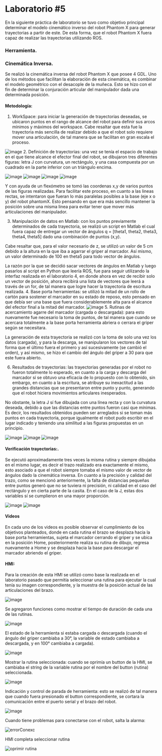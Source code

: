 # Laboratorio #5
En la siguiente práctica de laboratorio se tuvo como objetivo principal determinar el modelo cinemático inverso del robot Phantom X para generar trayectorias a partir de este. De esta forma, que el robot Phantom X fuera capaz de realizar las trayectorias utilizando ROS.
### Herramienta. 


### Cinemática Inversa.
Se realizó la cinemática inversa del robot Phantom X que posee 4 GDL. Uno de los métodos que facilitan la elaboración de esta cinemática, es combinar el modelo geométrico con el desacople de la muñeca. Esto se hizo con el fin de determinar la conjuración articular del manipulador dada una determinada posición.


#### Metodología: 

1.	WorkSpace: para iniciar la generación de trayectorias deseadas, se ubicaron puntos en el rango de alcance del robot para definir sus arcos mínimos y máximos del workspace. Cabe resaltar que esta fue la trayectoria más sencilla de realizar debido a que el robot solo requiere mover una articulación, de tal manera que se facilitan en gran escala el proceso.

![image](https://github.com/jhoncale/Lab_5/assets/38961990/65e6b7e7-7fbf-4418-8593-bb00e708dc7e)
2.	Definición de trayectorias: una vez se tenía el espacio de trabajo en el que tiene alcance el efector final del robot, se dibujaron tres diferentes figuras: letra J con curvatura, un rectángulo, y una casa compuesta por un cuadrado en la parte inferior con un triángulo encima.
  
  
![image](https://github.com/jhoncale/Lab_5/assets/38961990/579051ca-70b6-41e7-9e31-2469451473f5)
![image](https://github.com/jhoncale/Lab_5/assets/38961990/8512a031-fca4-4341-a361-d2b2e9b2a66c)
![image](https://github.com/jhoncale/Lab_5/assets/38961990/e95200eb-e930-46fb-9989-319d689fd57b)
![image](https://github.com/jhoncale/Lab_5/assets/38961990/55b0d5ba-7d44-43ba-8974-0836b4a22675)

Y con ayuda de un flexómetro se tomó las coordenas x,y de varios puntos de las figuras realizadas. Para facilitar este proceso, en cuanto a las lineas rectas, se intentaron que fueran lo más paralelas posibles a la base (eje x o y) del robot phantomX. Esto pensando en que era más sencillo mantener la posición sobre una misma linea para evitar tener que mover más articulaciones del manipulador. 

3.	Manipulación de datos en Matlab: con los puntos previamente determinados de cada trayectoria, se realizó un script en Matlab el cual fuera capaz de entregar un vector de ángulos q = [theta1, theta2, theta3, theta4, theta5] dado una combinación de puntos (x,y). 

Cabe resaltar que, para el valor necesario de z, se utilizó un valor de 5 cm debido a la altura en la que iba a agarrar el griper al marcador. Así mismo, un valor determinado de 100 en theta5 para todo vector de ángulos.  

La razón por la que se decidió sacar vectores de ángulos en Matlab y luego pasarlos al script en Python que leería ROS, fue para seguir utilizando la interfaz realizada en el laboratorio 4, en donde ahora en vez de recibir solo un vector de posición, ahora recibirá una lista de vectores que leerá a través de un for, de tal manera que logre hacer la trayectoria de escritura realizada.
4.	Base porta herramientas: se utilizó la mitad de un rollo de cartón para sostener el marcador en su estado de reposo, esto pensado en que debía ser una base que fuera considerablemente alta para el alcance del efector final a la mitad del marcador.
![image](https://github.com/jhoncale/Lab_5/assets/38961990/953b49bb-3770-406b-ad4b-3e8b48362a6e)
5.	Rutinas de acercamiento agarre del marcador (cargada o descargada): para esto nuevamente fue necesario la toma de puntos, de tal manera que cuando se acercara totalmente a la base porta herramienta abriera o cerrara el griper según se necesitara. 

La generación de esta trayectoria se realizó con la toma de solo una vez los datos (cargada), y para la descarga, se manipularon los vectores de tal forma que el último fuera el primero y así sucesivamente (se cambió el orden), y así mismo, se hizo el cambio del ángulo del griper a 30 para que este fuera abierto. 

6.	Resultados de trayectorias: las trayectorias generadas por el robot no fueron totalmente lo esperado, en cuanto a la carga y descarga del marcador sí se obtuvo una eficacia de lo propuesto con lo obtenido, sin embargo, en cuanto a la escritura, se atribuye su inexactitud a las grandes distancias que se presentaron entre punto y punto, generando que el robot hiciera movimientos articulares inesperados. 

No obstante, la letra J sí fue dibujada con una línea recta y con la curvatura deseada, debido a que las distancias entre puntos fueron casi que mínimas. Es decir, los resultados obtenidos pueden ser arreglados si se toman más puntos en cada trayectoria, porque igualmente el robot pudo escribir en el lugar indicado y teniendo una similitud a las figuras propuestas en un principio. 

![image](https://github.com/jhoncale/Lab_5/assets/38961990/2cda73ee-9a90-4d5e-9b78-21423ad3a02b)
![image](https://github.com/jhoncale/Lab_5/assets/38961990/99d87ad5-0008-4e42-85e9-4caa359f65fe)
![image](https://github.com/jhoncale/Lab_5/assets/38961990/02d09c95-1b30-4fe7-81c8-b59f80234d7f)



#### Verificación trayectorias:.

Se ejecutó aproximadamente tres veces la misma rutina y siempre dibujaba en el mismo lugar, es decir el trazo realizado era exactamente el mismo, esto asociado a que el robot siempre tomaba el mismo valor de vector de ángulos dado la cinemática inversa. 
En cuanto a la precisión y calidad del trazo, como se mencionó anteriormente, la falta de distancias pequeñas entre puntos generó que no se tuviera ni precisión, ni calidad en el caso del rectángulo y en cierta parte de la casita. En el caso de la J, estas dos variables sí se cumplieron en una mayor proporción. 

![image](https://github.com/jhoncale/Lab_5/assets/38961990/5b45ac27-05bd-424e-b798-943d6d0a4a1c)
![image](https://github.com/jhoncale/Lab_5/assets/38961990/559ac8d7-2b00-4b14-8d66-440512cdf55d)



#### Videos
En cada uno de los videos es posible observar el cumplimiento de los objetivos planteados, donde en cada rutina el brazo se desplaza hacia la base porta herramientas, sujeta el marcador cerrando el griper y se ubica en la posición Home, posteriormente realiza su rutina de dibujo, regresa nuevamente a Home y se desplaza hacia la base para descargar el marcador abriendo el griper.


#### HMI:

Para la creación de esta HMI se utilizó como base la realizada en el laboratorio pasado que permitía seleccionar una rutina para ejecutar la cual tenía su imagen correspondiente, y la muestra de la posición actual de las articulaciones del brazo. 
  
  
![image](https://github.com/jhoncale/Lab_5/assets/38961990/114f4dba-da15-4e36-a0ff-a86d447831aa)

Se agregaron funciones como mostrar el tiempo de duración de cada una de las rutinas.
  
  
![image](https://github.com/jhoncale/Lab_5/assets/38961990/152748fe-884c-4852-8090-2ad265012cde)
  
  
El estado de la herramienta si estaba cargada o descargada (cuando el ángulo del griper cambiaba a 30°, la variable de estado cambiaba a descargada, y en 100° cambiaba a cargada).
  
  
![image](https://github.com/jhoncale/Lab_5/assets/38961990/4dfb62e2-1710-4d01-8074-94179fd0c7cf)
  
  
Mostrar la rutina seleccionada: cuando se oprimía un button de la HMI, se cambiaba el string de la variable rutina por el nombre del button (rutina) seleccionada.
  
  
![image](https://github.com/jhoncale/Lab_5/assets/38961990/ea44090b-30df-44a8-b5bb-c90a7269968c)
  
  
Indicación y control de parada de herramienta: esto se realizó de tal manera que cuando fuera presionado el button correspondiente, se cortara la comunicación entre el puerto serial y el brazo del robot. 
  
  
![image](https://github.com/jhoncale/Lab_5/assets/38961990/22933180-0a76-4547-8234-a221a8e32339)
  
  
Cuando tiene problemas para conectarse con el robot, salta la alarma: 
  
  
![errorConexc](https://github.com/jhoncale/Lab_5/assets/38961990/e244eb11-bfb8-4c62-80cb-a3e3117574d2)
  
  
HMI completa seleccionar rutina
  
  
![oprimir rutina](https://github.com/jhoncale/Lab_5/assets/38961990/18c8d4fc-41e9-4bd4-b2c3-2abe7df97f7b)


